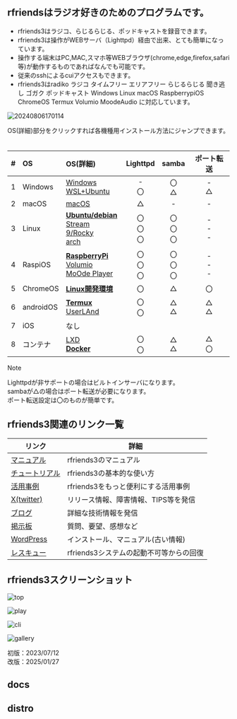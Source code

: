 ## rfriendsはラジオ好きのためのプログラムです。  
  
* rfriends3はラジコ、らじるらじる、ポッドキャストを録音できます。  
* rfriends3は操作がWEBサーバ（Lighttpd）経由で出来、とても簡単になっています。
* 操作する端末はPC,MAC,スマホ等WEBブラウザ(chrome,edge,firefox,safari等)が動作するものであればなんでも可能です。
* 従来のsshによるcuiアクセスもできます。
* rfriends3はradiko ラジコ タイムフリー エリアフリー らじるらじる 聞き逃し ゴガク  ポッドキャスト Windows Linux macOS RaspberrypiOS ChromeOS Termux Volumio MoodeAudio に対応しています。  
  
![20240806170114](https://github.com/user-attachments/assets/2c40c57d-7ae4-4eee-811e-cb6c28f112f0)   
  
OS(詳細)部分をクリックすれば各機種用インストール方法にジャンプできます。  　

|#  |OS        |OS(詳細)| Lighttpd|samba|ポート転送|
|:--:|:------  | :-------------------------------------- |:--:|:--:|:--:| 
| 1| Windows   |[Windows][rfriends_windows]<br>[WSL+Ubuntu][rfriends_wsl]|-<br>〇|〇<br>△|-<br>△| 
| 2| macOS     |[macOS][rfriends_macos]|△|-|-|
| 3| Linux     |[**Ubuntu/debian**][rfriends3_core]<br>[Stream 9/Rocky][rfriends3_core]<br>[arch][rfriends3_core]|〇<br>〇<br>〇|〇<br>〇<br>〇|-<br>-<br>-|  
| 4| RaspiOS   |[**RaspberryPi**][rfriends_raspberrypi]<br>[Volumio][rfriends_volumio]<br>[MoOde Player][rfriends_moode]|〇<br>〇<br>〇|〇<br>〇<br>〇|-<br>-<br>-| 
| 5| ChromeOS  |[**Linux開発環境**][rfriends_chromeos]|〇|△|〇|
| 6| androidOS |[**Termux**][rfriends_termux]<br>[UserLAnd][rfriends_userland]|〇<br>〇|△<br>△|△<br>△|  
| 7| iOS       |なし|||| 
| 8| コンテナ   |[LXD][rfriends_lxd]<br>[**Docker**][rfriends_docker]|〇<br>〇|△<br>△|△<br>〇|  

  > [!NOTE]
> Lighttpdが非サポートの場合はビルトインサーバになります。  
> sambaが△の場合はポート転送が必要になります。  
> ポート転送設定は〇のものが簡単です。
  
[rfriends_windows]:https://github.com/rfriends/rfriends_windows
[rfriends_wsl]:https://github.com/rfriends/rfriends_wsl
[rfriends_macos]:https://github.com/rfriends/rfriends_macos
[rfriends3_core]:https://github.com/rfriends/rfriends3_core
[rfriends_ubuntu]:https://github.com/rfriends/rfriends_ubuntu
[rfriends_stream9]:https://github.com/rfriends/rfriends_stream9
[rfriends_arch]:https://github.com/rfriends/rfriends_arch
[rfriends_raspberrypi]:https://github.com/rfriends/rfriends_raspberrypi
[rfriends_volumio]:https://github.com/rfriends/rfriends_volumio
[rfriends_moode]:https://github.com/rfriends/rfriends_moode
[rfriends_chromeos]:https://github.com/rfriends/rfriends_chromeos
[rfriends_termux]:https://github.com/rfriends/rfriends_termux
[rfriends_userland]:https://github.com/rfriends/rfriends_userland
[rfriends_lxd]:https://github.com/rfriends/rfriends_lxd
[rfriends_docker]:https://github.com/rfriends/rfriends_docker

  
## rfriends3関連のリンク一覧    
  
|リンク|詳細|
|---|---|
|[マニュアル](https://github.com/rfriends/rfriends3/wiki)|rfriends3のマニュアル|
|[チュートリアル](https://github.com/rfriends/rfriends3/wiki/%EF%BC%90%EF%BC%90%EF%BC%8E%E3%83%81%E3%83%A5%E3%83%BC%E3%83%88%E3%83%AA%E3%82%A2%E3%83%AB)|rfriends3の基本的な使い方|
|[活用事例](https://rfriends.hatenablog.com/entry/2024/08/14/113233)|rfriends3をもっと便利にする活用事例|
|[X(twitter)](https://twitter.com/rfriends2017)|リリース情報、障害情報、TIPS等を発信|
|[ブログ](https://rfriends.hatenablog.com/)|詳細な技術情報を発信|
|[掲示板](http://ceres.s501.xrea.com/wforum/wforum.cgi)|質問、要望、感想など|
|[WordPress](http://ceres.s501.xrea.com/wp_rfriends/)|インストール、マニュアル(古い情報)|
|[レスキュー](https://github.com/rfriends/rfriends_rescue/wiki/rfriends3%E3%81%AE%E3%83%AA%E3%82%AB%E3%83%90%E3%83%AA%E6%96%B9%E6%B3%95)|rfriends3システムの起動不可等からの回復|  

  
## rfriends3スクリーンショット  
  
![top](https://github.com/user-attachments/assets/5d621f57-425f-4fcd-9448-a816ededd8dc)
  
![play](https://github.com/user-attachments/assets/8bf5cdd9-9702-412b-8165-8cbab928941a)
  
![cli](https://github.com/user-attachments/assets/3e0df727-f70d-4e05-82b2-2b502c56b993)
  
![gallery](https://github.com/user-attachments/assets/fed28352-0636-472e-9015-51abea05e17a)
  
  
初版：2023/07/12  
改版：2025/01/27  

## docs
## distro
  
